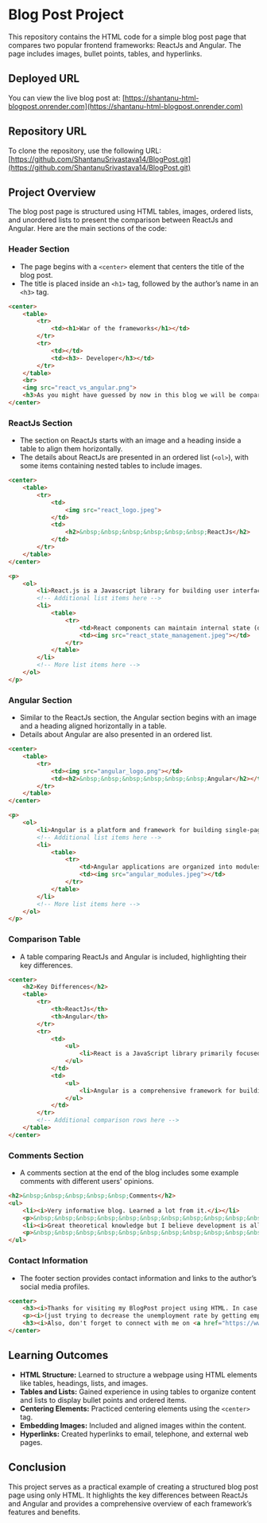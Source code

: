 # Blog Post Project

This repository contains the HTML code for a simple blog post page that compares two popular frontend frameworks: ReactJs and Angular. The page includes images, bullet points, tables, and hyperlinks. 

## Deployed URL

You can view the live blog post at: [https://shantanu-html-blogpost.onrender.com](https://shantanu-html-blogpost.onrender.com)

## Repository URL

To clone the repository, use the following URL: [https://github.com/ShantanuSrivastava14/BlogPost.git](https://github.com/ShantanuSrivastava14/BlogPost.git)

## Project Overview

The blog post page is structured using HTML tables, images, ordered lists, and unordered lists to present the comparison between ReactJs and Angular. Here are the main sections of the code:

### Header Section

- The page begins with a `<center>` element that centers the title of the blog post.
- The title is placed inside an `<h1>` tag, followed by the author’s name in an `<h3>` tag.

```html
<center>
    <table>
        <tr>
            <td><h1>War of the frameworks</h1></td>
        </tr>
        <tr>
            <td></td>
            <td><h3>- Developer</h3></td>
        </tr>
    </table>
    <br>
    <img src="react_vs_angular.png">
    <h3>As you might have guessed by now in this blog we will be comparing the two of the most popular frontend frameworks ReactJs and Angular</h3>
</center>
```

### ReactJs Section

- The section on ReactJs starts with an image and a heading inside a table to align them horizontally.
- The details about ReactJs are presented in an ordered list (`<ol>`), with some items containing nested tables to include images.

```html
<center>
    <table>
        <tr>
            <td>
                <img src="react_logo.jpeg">
            </td>
            <td>
                <h2>&nbsp;&nbsp;&nbsp;&nbsp;&nbsp;&nbsp;ReactJs</h2>
            </td>
        </tr>
    </table>
</center>

<p>
    <ol>
        <li>React.js is a Javascript library for building user interfaces, primarily for web applications.</li>
        <!-- Additional list items here -->
        <li>
            <table>
                <tr>
                    <td>React components can maintain internal state (data that changes over time). When the state changes, React automaticallly re-renders the affected components.</td>
                    <td><img src="react_state_management.jpeg"></td>
                </tr>
            </table>
        </li>
        <!-- More list items here -->
    </ol>
</p>
```

### Angular Section

- Similar to the ReactJs section, the Angular section begins with an image and a heading aligned horizontally in a table.
- Details about Angular are also presented in an ordered list.

```html
<center>
    <table>
        <tr>
            <td><img src="angular_logo.png"></td>
            <td><h2>&nbsp;&nbsp;&nbsp;&nbsp;&nbsp;&nbsp;Angular</h2></td>
        </tr>
    </table>
</center>

<p>
    <ol>
        <li>Angular is a platform and framework for building single-page client applications using HTML, CSS, and TypeScript.</li>
        <!-- Additional list items here -->
        <li>
            <table>
                <tr>
                    <td>Angular applications are organized into modules, which group related components, services, and other code. This modular structure makes the application easier to manage and scale.</td>
                    <td><img src="angular_modules.jpeg"></td>
                </tr>
            </table>
        </li>
        <!-- More list items here -->
    </ol>
</p>
```

### Comparison Table

- A table comparing ReactJs and Angular is included, highlighting their key differences.

```html
<center>
    <h2>Key Differences</h2>
    <table>
        <tr>
            <th>ReactJs</th>
            <th>Angular</th>
        </tr>
        <tr>
            <td>
                <ul>
                    <li>React is a JavaScript library primarily focused on building user interfaces.</li>
                </ul>
            </td>
            <td>
                <ul>
                    <li>Angular is a comprehensive framework for building single-page applications.</li>
                </ul>
            </td>
        </tr>
        <!-- Additional comparison rows here -->
    </table>
</center>
```

### Comments Section

- A comments section at the end of the blog includes some example comments with different users' opinions.

```html
<h2>&nbsp;&nbsp;&nbsp;&nbsp;&nbsp;Comments</h2>
<ul>
    <li><i>Very informative blog. Learned a lot from it.</i></li>
    <p>&nbsp;&nbsp;&nbsp;&nbsp;&nbsp;&nbsp;&nbsp;&nbsp;&nbsp;&nbsp;&nbsp;&nbsp;&nbsp;&nbsp;&nbsp;&nbsp;&nbsp;&nbsp;&nbsp;&nbsp;&nbsp;&nbsp;&nbsp;&nbsp;&nbsp;&nbsp;&nbsp;&nbsp;&nbsp;&nbsp;&nbsp;&nbsp;&nbsp;&nbsp;&nbsp;&nbsp;&nbsp;&nbsp;&nbsp;&nbsp;&nbsp;&nbsp;&nbsp;&nbsp;&nbsp;&nbsp;&nbsp;&nbsp;&nbsp;&nbsp;&nbsp;&nbsp;&nbsp;&nbsp;&nbsp;&nbsp;&nbsp;&nbsp;&nbsp;&nbsp;&nbsp;&nbsp;&nbsp;&nbsp;&nbsp;&nbsp;- anonymous</p>
    <li><i>Great theoretical knowledge but I believe development is all about practical experience and one can only know the best after experimenting with both</i></li>
    <p>&nbsp;&nbsp;&nbsp;&nbsp;&nbsp;&nbsp;&nbsp;&nbsp;&nbsp;&nbsp;&nbsp;&nbsp;&nbsp;&nbsp;&nbsp;&nbsp;&nbsp;&nbsp;&nbsp;&nbsp;&nbsp;&nbsp;&nbsp;&nbsp;&nbsp;&nbsp;&nbsp;&nbsp;&nbsp;&nbsp;&nbsp;&nbsp;&nbsp;&nbsp;&nbsp;&nbsp;&nbsp;&nbsp;&nbsp;&nbsp;&nbsp;&nbsp;&nbsp;&nbsp;&nbsp;&nbsp;&nbsp;&nbsp;&nbsp;&nbsp;&nbsp;&nbsp;&nbsp;&nbsp;&nbsp;&nbsp;&nbsp;&nbsp;&nbsp;&nbsp;&nbsp;&nbsp;&nbsp;&nbsp;&nbsp;&nbsp;- coder1442</p>
</ul>
```

### Contact Information

- The footer section provides contact information and links to the author’s social media profiles.

```html
<center>
    <h3><i>Thanks for visiting my BlogPost project using HTML. In case you liked what you saw, you can contact me through my <strong><a href="mailto:work.shasri@gmail.com">email id</a></strong> or can call or message me at <strong><a href="tel:+917985691707">contact number</a></strong> or have my <a href="https://drive.google.com/file/d/1p6WhSic6XAgbilJriTv1bgtLeNwEVfyo/view?usp=sharing">resume</a> and refer me somewhere for a job.</i></h3>
    <p><i>(just trying to decrease the unemployment rate by getting employed)</i></p>
    <h3><i>Also, don't forget to connect with me on <a href="https://www.linkedin.com/in/shantanu-srivastava-4740a5190/">LinkedIn</a>, <a href="https://github.com/ShantanuSrivastava14">GitHub</a>, and <a href="https://twitter.com/TechVrittikar">X</a></i></h3>
</center>
```

## Learning Outcomes

- **HTML Structure:** Learned to structure a webpage using HTML elements like tables, headings, lists, and images.
- **Tables and Lists:** Gained experience in using tables to organize content and lists to display bullet points and ordered items.
- **Centering Elements:** Practiced centering elements using the `<center>` tag.
- **Embedding Images:** Included and aligned images within the content.
- **Hyperlinks:** Created hyperlinks to email, telephone, and external web pages.

## Conclusion

This project serves as a practical example of creating a structured blog post page using only HTML. It highlights the key differences between ReactJs and Angular and provides a comprehensive overview of each framework’s features and benefits.
```